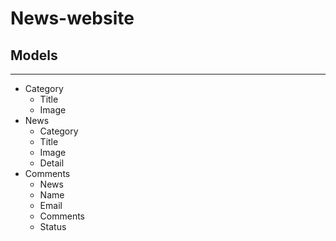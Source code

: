 # News-website

## Models
-----------------------------------
-  Category
    - Title
    - Image
-  News
    - Category
    - Title
    - Image
    - Detail
-  Comments
    - News
    - Name
    - Email
    - Comments
    - Status

